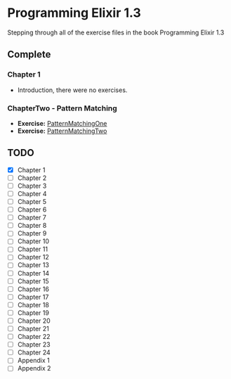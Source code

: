 # Programming Elixir 1.3

Stepping through all of the exercise files in the book Programming Elixir 1.3

## Complete
### Chapter 1
  * Introduction, there were no exercises.
  
### ChapterTwo - Pattern Matching
  
  * **Exercise:** [PatternMatchingOne](lib/chapterTwo/PatternMatchingOne.ex)
  * **Exercise:** [PatternMatchingTwo](lib/chapterTwo/PatternMatchingTwo.ex)

## TODO
- [x] Chapter 1
- [ ] Chapter 2 
- [ ] Chapter 3
- [ ] Chapter 4
- [ ] Chapter 5
- [ ] Chapter 6
- [ ] Chapter 7
- [ ] Chapter 8
- [ ] Chapter 9
- [ ] Chapter 10
- [ ] Chapter 11
- [ ] Chapter 12
- [ ] Chapter 13
- [ ] Chapter 14
- [ ] Chapter 15
- [ ] Chapter 16
- [ ] Chapter 17
- [ ] Chapter 18
- [ ] Chapter 19
- [ ] Chapter 20
- [ ] Chapter 21
- [ ] Chapter 22
- [ ] Chapter 23
- [ ] Chapter 24
- [ ] Appendix 1
- [ ] Appendix 2
